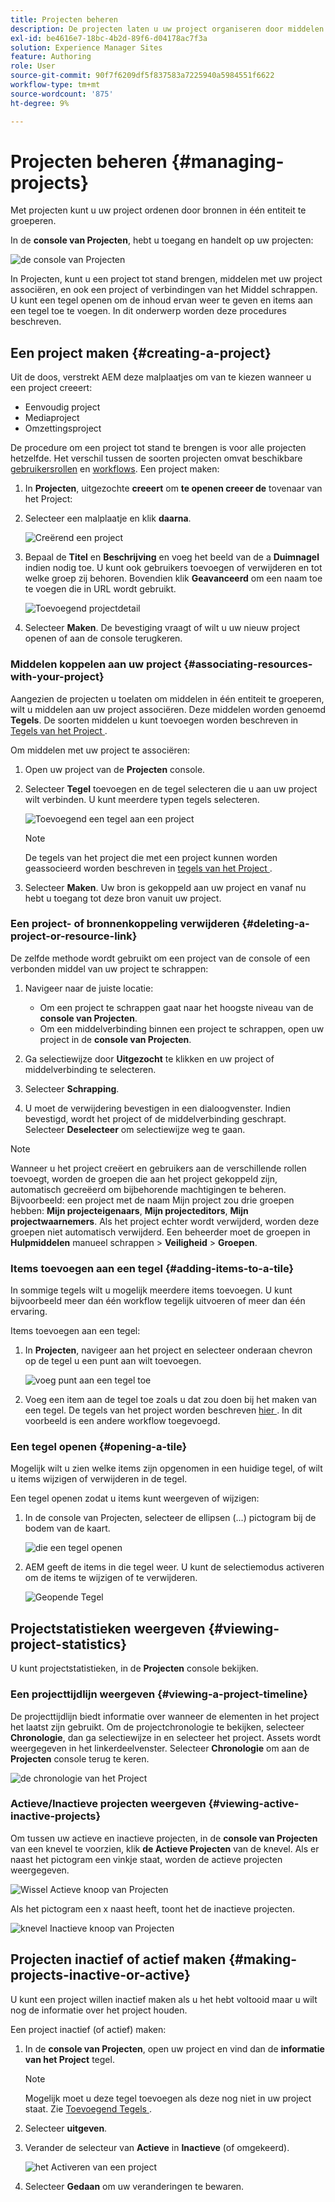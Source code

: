 ```yaml
---
title: Projecten beheren
description: De projecten laten u uw project organiseren door middelen in één entiteit te groeperen die in de console van Projecten kan worden betreden en worden geleid
exl-id: be4616e7-18bc-4b2d-89f6-d04178ac7f3a
solution: Experience Manager Sites
feature: Authoring
role: User
source-git-commit: 90f7f6209df5f837583a7225940a5984551f6622
workflow-type: tm+mt
source-wordcount: '875'
ht-degree: 9%

---
```


# Projecten beheren {#managing-projects}

Met projecten kunt u uw project ordenen door bronnen in één entiteit te groeperen.

In de **console van Projecten**, hebt u toegang en handelt op uw projecten:

![ de console van Projecten ](/help/sites-cloud/authoring/assets/projects-console.png)

In Projecten, kunt u een project tot stand brengen, middelen met uw project associëren, en ook een project of verbindingen van het Middel schrappen. U kunt een tegel openen om de inhoud ervan weer te geven en items aan een tegel toe te voegen. In dit onderwerp worden deze procedures beschreven.

## Een project maken {#creating-a-project}

Uit de doos, verstrekt AEM deze malplaatjes om van te kiezen wanneer u een project creeert:

* Eenvoudig project
* Mediaproject
* Omzettingsproject

<!-- Hiding product photoshoot via cqdoc-18072 as it is not available in Skyline.
* Product Photo Shoot Project 
-->

De procedure om een project tot stand te brengen is voor alle projecten hetzelfde. Het verschil tussen de soorten projecten omvat beschikbare [gebruikersrollen](/help/sites-cloud/authoring/projects/overview.md) en [workflows](/help/sites-cloud/authoring/projects/workflows.md).  Een project maken:

1. In **Projecten**, uitgezochte **creeert** om **te openen creeer de** tovenaar van het Project:
1. Selecteer een malplaatje en klik **daarna**.

   ![ Creërend een project ](/help/sites-cloud/authoring/assets/projects-create.png)

1. Bepaal de **Titel** en **Beschrijving** en voeg het beeld van de a **Duimnagel** indien nodig toe. U kunt ook gebruikers toevoegen of verwijderen en tot welke groep zij behoren. Bovendien klik **Geavanceerd** om een naam toe te voegen die in URL wordt gebruikt.

   ![ Toevoegend projectdetail ](/help/sites-cloud/authoring/assets/projects-add-team.png)

1. Selecteer **Maken**. De bevestiging vraagt of wilt u uw nieuw project openen of aan de console terugkeren.

### Middelen koppelen aan uw project {#associating-resources-with-your-project}

Aangezien de projecten u toelaten om middelen in één entiteit te groeperen, wilt u middelen aan uw project associëren. Deze middelen worden genoemd **Tegels**. De soorten middelen u kunt toevoegen worden beschreven in [ Tegels van het Project ](/help/sites-cloud/authoring/projects/overview.md#project-tiles).

Om middelen met uw project te associëren:

1. Open uw project van de **Projecten** console.
1. Selecteer **Tegel** toevoegen en de tegel selecteren die u aan uw project wilt verbinden. U kunt meerdere typen tegels selecteren.

   ![ Toevoegend een tegel aan een project ](/help/sites-cloud/authoring/assets/projects-add-tile.png)

   >[!NOTE]
   >
   >De tegels van het project die met een project kunnen worden geassocieerd worden beschreven in [ tegels van het Project ](/help/sites-cloud/authoring/projects/overview.md#project-tiles).

1. Selecteer **Maken**. Uw bron is gekoppeld aan uw project en vanaf nu hebt u toegang tot deze bron vanuit uw project.

### Een project- of bronnenkoppeling verwijderen {#deleting-a-project-or-resource-link}

De zelfde methode wordt gebruikt om een project van de console of een verbonden middel van uw project te schrappen:

1. Navigeer naar de juiste locatie:

   * Om een project te schrappen gaat naar het hoogste niveau van de **console van Projecten**.
   * Om een middelverbinding binnen een project te schrappen, open uw project in de **console van Projecten**.

1. Ga selectiewijze door **Uitgezocht** te klikken en uw project of middelverbinding te selecteren.
1. Selecteer **Schrapping**.

1. U moet de verwijdering bevestigen in een dialoogvenster. Indien bevestigd, wordt het project of de middelverbinding geschrapt. Selecteer **Deselecteer** om selectiewijze weg te gaan.

>[!NOTE]
>
>Wanneer u het project creëert en gebruikers aan de verschillende rollen toevoegt, worden de groepen die aan het project gekoppeld zijn, automatisch gecreëerd om bijbehorende machtigingen te beheren. Bijvoorbeeld: een project met de naam Mijn project zou drie groepen hebben: **Mijn projecteigenaars**, **Mijn projecteditors**, **Mijn projectwaarnemers**. Als het project echter wordt verwijderd, worden deze groepen niet automatisch verwijderd. Een beheerder moet de groepen in **Hulpmiddelen** manueel schrappen > **Veiligheid** > **Groepen**.

### Items toevoegen aan een tegel {#adding-items-to-a-tile}

In sommige tegels wilt u mogelijk meerdere items toevoegen. U kunt bijvoorbeeld meer dan één workflow tegelijk uitvoeren of meer dan één ervaring.

Items toevoegen aan een tegel:

1. In **Projecten**, navigeer aan het project en selecteer onderaan chevron op de tegel u een punt aan wilt toevoegen.

   ![ voeg punt aan een tegel ](/help/sites-cloud/authoring/assets/project-workflows.png) toe

1. Voeg een item aan de tegel toe zoals u dat zou doen bij het maken van een tegel. De tegels van het project worden beschreven [ hier ](/help/sites-cloud/authoring/projects/overview.md#project-tiles). In dit voorbeeld is een andere workflow toegevoegd.

### Een tegel openen {#opening-a-tile}

Mogelijk wilt u zien welke items zijn opgenomen in een huidige tegel, of wilt u items wijzigen of verwijderen in de tegel.

Een tegel openen zodat u items kunt weergeven of wijzigen:

1. In de console van Projecten, selecteer de ellipsen (...) pictogram bij de bodem van de kaart.

   ![ die een tegel ](/help/sites-cloud/authoring/assets/project-links.png) openen

1. AEM geeft de items in die tegel weer. U kunt de selectiemodus activeren om de items te wijzigen of te verwijderen.

   ![ Geopende Tegel ](/help/sites-cloud/authoring/assets/projects-add-link.png)

## Projectstatistieken weergeven {#viewing-project-statistics}

U kunt projectstatistieken, in de **Projecten** console bekijken.

### Een projecttijdlijn weergeven {#viewing-a-project-timeline}

De projecttijdlijn biedt informatie over wanneer de elementen in het project het laatst zijn gebruikt. Om de projectchronologie te bekijken, selecteer **Chronologie**, dan ga selectiewijze in en selecteer het project. Assets wordt weergegeven in het linkerdeelvenster. Selecteer **Chronologie** om aan de **Projecten** console terug te keren.

![ de chronologie van het Project ](/help/sites-cloud/authoring/assets/projects-timeline.png)

### Actieve/Inactieve projecten weergeven {#viewing-active-inactive-projects}

Om tussen uw actieve en inactieve projecten, in de **console van Projecten** van een knevel te voorzien, klik **de Actieve Projecten** van de knevel. Als er naast het pictogram een vinkje staat, worden de actieve projecten weergegeven.

![ Wissel Actieve knoop van Projecten ](/help/sites-cloud/authoring/assets/projects-active.png)

Als het pictogram een x naast heeft, toont het de inactieve projecten.

![ knevel Inactieve knoop van Projecten ](/help/sites-cloud/authoring/assets/projects-inactive.png)

## Projecten inactief of actief maken {#making-projects-inactive-or-active}

U kunt een project willen inactief maken als u het hebt voltooid maar u wilt nog de informatie over het project houden.

Een project inactief (of actief) maken:

1. In de **console van Projecten**, open uw project en vind dan de **informatie van het Project** tegel.

   >[!NOTE]
   >
   Mogelijk moet u deze tegel toevoegen als deze nog niet in uw project staat. Zie [ Toevoegend Tegels ](#adding-items-to-a-tile).

1. Selecteer **uitgeven**.
1. Verander de selecteur van **Actieve** in **Inactieve** (of omgekeerd).

   ![ het Activeren van een project ](/help/sites-cloud/authoring/assets/projects-add-team.png)

1. Selecteer **Gedaan** om uw veranderingen te bewaren.
